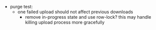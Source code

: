 * purge test:
  * one failed upload should not affect previous downloads
	* remove in-progress state and use row-lock?  this may handle killing upload process more gracefully
